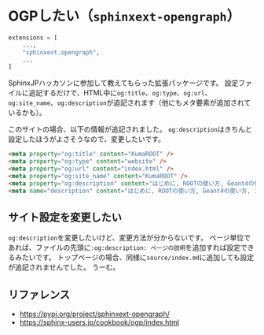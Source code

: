 # OGPしたい（``sphinxext-opengraph``）

```python
extensions = [
    ...,
    "sphinxext.opengraph",
    ...
]
```

SphinxJPハッカソンに参加して教えてもらった拡張パッケージです。
設定ファイルに追記するだけで、HTML中に``og:title``、``og:type``、``og:url``、``og:site_name``、``og:description``が追記されます（他にもメタ要素が追加されているかも）。

このサイトの場合、以下の情報が追記されました。
``og:description``はきちんと設定したほうがよさそうなので、変更したいです。

```html
<meta property="og:title" content="KumaROOT" />
<meta property="og:type" content="website" />
<meta property="og:url" content="index.html" />
<meta property="og:site_name" content="KumaROOT" />
<meta property="og:description" content="はじめに, ROOTの使い方, Geant4の使い方, コマンドラインの使い方, Gitの使い方, LaTeXの使い方, Sphinxの使い方, Pythonの使い方, Pandasの使い方, Altairの使い方, Goole Apps Script の使い方, ウェブ開発, Hugoの使い方, VS Codeの使い方, Emacsの使い方, Rustの使い方, Docker の使い方, ..." />
<meta name="description" content="はじめに, ROOTの使い方, Geant4の使い方, コマンドラインの使い方, Gitの使い方, LaTeXの使い方, Sphinxの使い方, Pythonの使い方, Pandasの使い方, Altairの使い方, Goole Apps Script の使い方, ウェブ開発, Hugoの使い方, VS Codeの使い方, Emacsの使い方, Rustの使い方, Docker の使い方, ..." />
```

## サイト設定を変更したい

``og:description``を変更したいけど、変更方法が分からないです。
ページ単位であれば、ファイルの先頭に``:og:description: ページの説明``を追加すれば設定できるみたいです。
トップページの場合、同様に``source/index.md``に追加しても設定が追記されませんでした。
うーむ。


## リファレンス

- https://pypi.org/project/sphinxext-opengraph/
- https://sphinx-users.jp/cookbook/ogp/index.html
